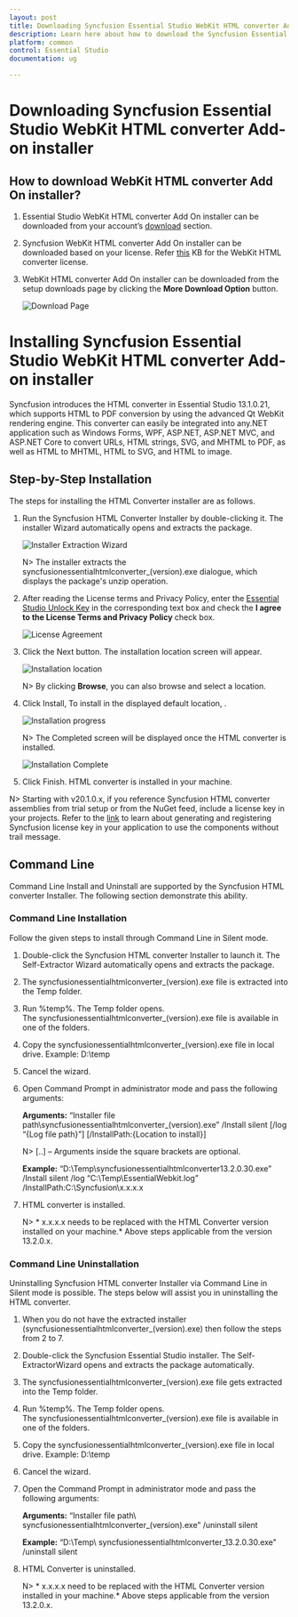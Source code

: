 ```yaml
---
layout: post
title: Downloading Syncfusion Essential Studio WebKit HTML converter Add-on installer - Syncfusion
description: Learn here about how to download the Syncfusion Essential Studio WebKit HTML converter Add-on installer from our Syncfusion website with license.
platform: common
control: Essential Studio
documentation: ug

---
```


# Downloading Syncfusion Essential Studio WebKit HTML converter Add-on installer


## How to download WebKit HTML converter Add On installer?

1. Essential Studio WebKit HTML converter Add On installer can be downloaded from your account’s [download](https://help.syncfusion.com/common/essential-studio/download) section. 

2. Syncfusion WebKit HTML converter Add On installer can be downloaded based on your license. Refer [this](https://www.syncfusion.com/kb/10442/who-can-access-source-license) KB for the WebKit HTML converter license.

3. WebKit HTML converter Add On installer can be downloaded from the setup downloads page by clicking the **More Download Option** button.

   ![Download Page](images/WebKitAddOn_Download.png)



# Installing Syncfusion Essential Studio WebKit HTML converter Add-on installer

Syncfusion introduces the HTML converter in Essential Studio 13.1.0.21, which supports HTML to PDF conversion by using the advanced Qt WebKit rendering engine. This converter can easily be integrated into any.NET application such as Windows Forms, WPF, ASP.NET, ASP.NET MVC, and ASP.NET Core to convert URLs, HTML strings, SVG, and MHTML to PDF, as well as HTML to MHTML, HTML to SVG, and HTML to image.

## Step-by-Step Installation

The steps for installing the HTML Converter installer are as follows.

1. Run the Syncfusion HTML Converter Installer by double-clicking it. The installer Wizard automatically opens and extracts the package.

   ![Installer Extraction Wizard](images/Step-by-Step-Installation_img1.png)

   

   N> The installer extracts the syncfusionessentialhtmlconverter_(version).exe dialogue, which displays the package's unzip operation.

2. After reading the License terms and Privacy Policy, enter the [Essential Studio Unlock Key](https://www.syncfusion.com/kb/2326/how-to-generate-syncfusion-setup-unlock-key-from-syncfusion-support-account) in the corresponding text box and check the **I agree to the License Terms and Privacy Policy** check box.

   ![License Agreement](images/Step-by-Step-Installation_img5.png)

3. Click the Next button. The installation location screen will appear.

   ![Installation location](images/Step-by-Step-Installation_img6.png)

   N> By clicking **Browse**, you can also browse and select a location.

4. Click Install, To install in the displayed default location, .

   ![Installation progress](images/Step-by-Step-Installation_img8.png)
   
   N> The Completed screen will be displayed once the  HTML converter is installed.
   
   ![Installation Complete](images/Step-by-Step-Installation_img10.png)

5. Click Finish.  HTML converter is installed in your machine.

N> Starting with v20.1.0.x, if you reference Syncfusion HTML converter assemblies from trial setup or from the NuGet feed, include a license key in your projects. Refer to the [link](https://help.syncfusion.com/file-formats/licensing/licensing?utm_source=nuget&utm_medium=listing&utm_campaign=aspnetcore-htmltopdfconverter-nuget) to learn about generating and registering Syncfusion license key in your application to use the components without trail message.

## Command Line 

Command Line Install and Uninstall are supported by the Syncfusion  HTML converter Installer. The following section demonstrate this ability.

### Command Line Installation

Follow the given steps to install through Command Line in Silent mode.

1. Double-click the Syncfusion  HTML converter Installer to launch it. The Self-Extractor Wizard automatically opens and extracts the package.
2. The syncfusionessentialhtmlconverter_(version).exe file is extracted into the Temp folder. 
3. Run %temp%. The Temp folder opens. The syncfusionessentialhtmlconverter_(version).exe file is available in one of the folders.
4. Copy the syncfusionessentialhtmlconverter_(version).exe file in local drive. Example: D:\temp
5. Cancel the wizard.
6. Open Command Prompt in administrator mode and pass the following arguments:

   **Arguments:** “Installer file path\syncfusionessentialhtmlconverter_(version).exe” /Install silent [/log “{Log file path}”] [/InstallPath:{Location to install}]

   N> [..] – Arguments inside the square brackets are optional.

   **Example:** “D:\Temp\syncfusionessentialhtmlconverter13.2.0.30.exe” /Install silent /log “C:\Temp\EssentialWebkit.log” /InstallPath:C:\Syncfusion\x.x.x.x 

7.  HTML converter is installed.
    
	N> * x.x.x.x needs to be replaced with the HTML Converter version installed on your machine.* Above steps applicable from the version 13.2.0.x.
   
### Command Line Uninstallation

Uninstalling Syncfusion  HTML converter Installer via Command Line in Silent mode is possible. The steps below will assist you in uninstalling the  HTML converter.

1. When you do not have the extracted installer (syncfusionessentialhtmlconverter_(version).exe) then follow the steps from 2 to 7.
2. Double-click the Syncfusion Essential Studio installer. The Self-ExtractorWizard opens and extracts the package automatically.
3. The syncfusionessentialhtmlconverter_(version).exe file gets extracted into the Temp folder.
4. Run %temp%. The Temp folder opens. The syncfusionessentialhtmlconverter_(version).exe file is available in one of the folders.
5. Copy the syncfusionessentialhtmlconverter_(version).exe file in local drive. Example: D:\temp
6. Cancel the wizard.
7. Open the Command Prompt in administrator mode and pass the following arguments: 

   **Arguments:** “Installer file path\ syncfusionessentialhtmlconverter_(version).exe” /uninstall silent 

    **Example:** “D:\Temp\ syncfusionessentialhtmlconverter_13.2.0.30.exe" /uninstall silent

8.  HTML Converter is uninstalled.
    
	N> * x.x.x.x need to be replaced with the HTML Converter version installed in your machine.* Above steps applicable from the version 13.2.0.x.		
